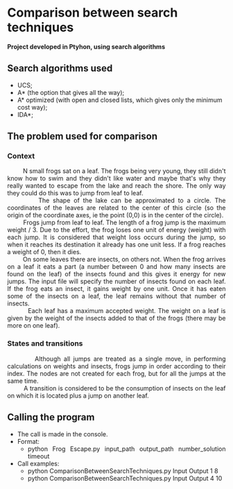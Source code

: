 # Comparison between search techniques
**Project developed in Ptyhon, using search algorithms**

## Search algorithms used
* UCS;
* A* (the option that gives all the way); 
* A* optimized (with open and closed lists, which gives only the minimum cost way);
* IDA*;

## The problem used for comparison

### Context
<div align="justify"> &nbsp;&nbsp;&nbsp;&nbsp;&nbsp;&nbsp;&nbsp;&nbsp; N small frogs sat on a leaf. The frogs being very young, they still didn't know how to swim and they didn't like water and maybe that's why they really wanted to escape from the lake and reach the shore. The only way they could do this was to jump from leaf to leaf. 
<div align="justify"> &nbsp;&nbsp;&nbsp;&nbsp;&nbsp;&nbsp;&nbsp;&nbsp; The shape of the lake can be approximated to a circle. The coordinates of the leaves are related to the center of this circle (so the origin of the coordinate axes, ie the point (0,0) is in the center of the circle). 
<div align="justify"> &nbsp;&nbsp;&nbsp;&nbsp;&nbsp;&nbsp;&nbsp;&nbsp; Frogs jump from leaf to leaf. The length of a frog jump is the maximum weight / 3. Due to the effort, the frog loses one unit of energy (weight) with each jump. It is considered that weight loss occurs during the jump, so when it reaches its destination it already has one unit less. If a frog reaches a weight of 0, then it dies. 
<div align="justify"> &nbsp;&nbsp;&nbsp;&nbsp;&nbsp;&nbsp;&nbsp;&nbsp; On some leaves there are insects, on others not. When the frog arrives on a leaf it eats a part (a number between 0 and how many insects are found on the leaf) of the insects found and this gives it energy for new jumps. The input file will specify the number of insects found on each leaf. If the frog eats an insect, it gains weight by one unit. Once it has eaten some of the insects on a leaf, the leaf remains without that number of insects. 
<div align="justify"> &nbsp;&nbsp;&nbsp;&nbsp;&nbsp;&nbsp;&nbsp;&nbsp; Each leaf has a maximum accepted weight. The weight on a leaf is given by the weight of the insects added to that of the frogs (there may be more on one leaf).

### States and transitions
<div align="justify"> &nbsp;&nbsp;&nbsp;&nbsp;&nbsp;&nbsp;&nbsp;&nbsp; Although all jumps are treated as a single move, in performing calculations on weights and insects, frogs jump in order according to their index. The nodes are not created for each frog, but for all the jumps at the same time.
<div align="justify"> &nbsp;&nbsp;&nbsp;&nbsp;&nbsp;&nbsp;&nbsp;&nbsp; A transition is considered to be the consumption of insects on the leaf on which it is located plus a jump on another leaf.
 
## Calling the program
* The call is made in the console.
* Format: 
     * python Frog Escape.py input_path output_path number_solution timeout
* Call examples: 
     * python ComparisonBetweenSearchTechniques.py Input Output 1 8 
     * python ComparisonBetweenSearchTechniques.py Input Output 4 10



 
